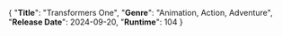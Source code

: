 {
  "**Title**": "Transformers One",
  "**Genre**": "Animation, Action, Adventure",
  "**Release Date**": 2024-09-20,
  "**Runtime**": 104
}
